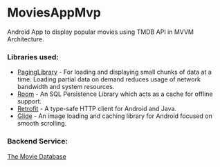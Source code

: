 # MoviesAppMvp
Android App to display popular movies using TMDB API in MVVM Architecture.

### Libraries used:

 - [PagingLibrary](https://developer.android.com/topic/libraries/architecture/paging) - For loading and displaying small chunks of data at a time. Loading partial data on demand reduces usage of network bandwidth and system resources.
 - [Room](https://developer.android.com/topic/libraries/architecture/room) - An SQL Persistence Library which acts as a cache for offline support.
 - [Retrofit](https://square.github.io/retrofit/) - A type-safe HTTP client for Android and Java.
 - [Glide](https://bumptech.github.io/glide/) - An image loading and caching library for Android focused on smooth scrolling.
 
 ### Backend Service:
 [The Movie Database](https://developers.themoviedb.org/3/movies)
